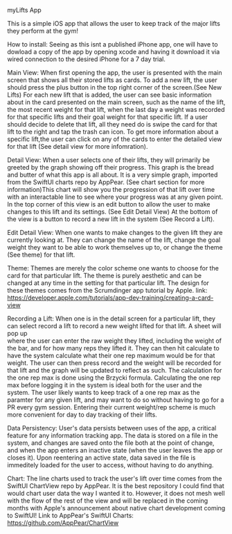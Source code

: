 myLifts App

This is a simple iOS app that allows the user to keep track of the major lifts they perform at the gym!

How to install:
  Seeing as this isnt a published iPhone app, one will have to dowload a copy of the app by opening xcode and having it download it via wired connection 
  to the desired iPhone for a 7 day trial. 
  
Main View:
  When first opening the app, the user is presented with the main screen that shows all their stored lifts as cards. To add a new lift,
  the user should press the plus button in the top right corner of the screen.(See New Lifts) For each new lift that is added, the user
  can see basic information about in the card presented on the main screen, such as the name of the lift, the most recent weight for that lift, when the 
  last day a weight was recorded for that specific lifts and their goal weight for that specific lift. If a user should decide to delete that lift, all 
  they need do is swipe the card for that lift to the right and tap the trash can icon. To get more information about a specific lift,the user can click 
  on any of the cards to enter the detailed view for that lift (See detail view for more infomration).

Detail View:
  When a user selects one of their lifts, they will primarily be greeted by the graph showing off their progress. This graph is the bread and butter of
  what this app is all about. It is a very simple graph, imported from the SwiftUI charts repo by AppPear. (See chart section for more information)This
  chart will show you the progression of that lift over time with an interactable line to see where your progress was at any given point. In the top
  corner of this view is an edit button to allow the user to make changes to this lift and its settings. (See Edit Detail View) At the bottom of the view
  is a button to record a new lift in the system (See Record a Lift).
  
Edit Detail View:
  When one wants to make changes to the given lift they are currently looking at. They can change the name of the lift, change the goal weight they want
  to be able to work themselves up to, or change the theme (See theme) for that lift.
  
Theme:
  Themes are merely the color scheme one wants to choose for the card for that particular lift. The theme is purely aesthetic and can be changed at any
  time in the setting for that particular lift. The design for these themes comes from the Scrumdinger app tutorial by Apple.
  link: https://developer.apple.com/tutorials/app-dev-training/creating-a-card-view 
  
Recording a Lift:
  When one is in the detail screen for a particular lift, they can select record a lift to record a new weight lifted for that lift. A sheet will pop up    
  where the user can enter the raw weight they lifted, including the weight of the bar, and for how many reps they lifted it. They can then hit calculate 
  to have the system calculate what their one rep maximum would be for that weight. The user can then press record and the weight will be recorded for 
  that lift and the graph will be updated to reflect as such. The calculation for the one rep max is done using the Brzycki formula. Calculating the one 
  rep max before logging it in the system is ideal both for the user and the system. The user likely wants to keep track of a one rep max as the paramter 
  for any given lift, and may want to do so without having to go for a PR every gym session. Entering their current weight/rep scheme is much more 
  convenient for day to day tracking of their lifts. 
  
Data Persistency:
  User's data persists between uses of the app, a critical feature for any information tracking app. The data is stored on a file in the system, and 
  changes are saved onto the file both at the point of change, and when the app enters an inactive state (when the user leaves the app or closes it). Upon 
  reentering an active state, data saved in the file is immeditely loaded for the user to access, without having to do anything.
  
Chart:
  The line charts used to track the user's lift over time comes from the SwiftUI ChartView repo by AppPear. It is the best repository I could find that
  would chart user data the way I wanted it to. However, it does not mesh well with the flow of the rest of the view and will be replaced in the coming
  months with Apple's announcement about native chart development coming to SwiftUI!
  Link to AppPear's SwiftUI Charts:   https://github.com/AppPear/ChartView
